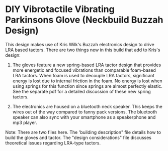 # DIY Vibrotactile Vibrating Parkinsons Glove (Neckbuild Buzzah Design)

This design makes use of Kris Wilk's Buzzah electronics design to drive LRA based tactors.  There are two things new in this build that add to Kris's design: 

1.  The gloves feature a new spring-based LRA tactor design that provides more energetic and focused vibrations than comparable foam-based LRA tactors.   When foam is used to decouple LRA tactors, significant energy is lost due to internal friction in the foam.  No energy is lost when using springs for this function since springs are almost perfectly elastic.  See the separate pdf for a detailed discussion of these new spring tactors.

2.  The electronics are housed on a bluetooth neck speaker.  This keeps the wires out of the way compared to fanny pack versions.  The bluetooth speaker can also sync with your smartphone as a speakerphone and mp3 player.

Note:  There are two files here.  The 'building description" file details how to build the gloves and tactor.  The "design considerations" file discusses theoretical issues regarding LRA-type tactors. 

